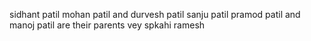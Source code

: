sidhant patil mohan patil and durvesh patil 
sanju patil pramod patil and manoj patil are their parents
vey spkahi
ramesh